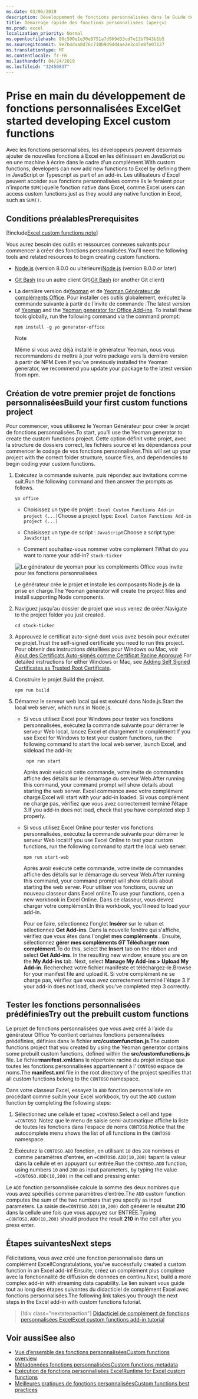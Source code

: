 ```yaml
---
ms.date: 03/06/2019
description: Développement de fonctions personnalisées dans le Guide de démarrage rapide d'Excel.
title: Démarrage rapide des fonctions personnalisées (aperçu)
ms.prod: excel
localization_priority: Normal
ms.openlocfilehash: 80c500e1e30e8751a7d969d33cd7e13b7943b1b5
ms.sourcegitcommit: 9e7b4daa8d76c710b9d9dd4ae2e3c45e8fe07127
ms.translationtype: MT
ms.contentlocale: fr-FR
ms.lasthandoff: 04/24/2019
ms.locfileid: "32450837"
---
```

# <a name="get-started-developing-excel-custom-functions"></a><span data-ttu-id="4552e-103">Prise en main du développement de fonctions personnalisées Excel</span><span class="sxs-lookup"><span data-stu-id="4552e-103">Get started developing Excel custom functions</span></span>

<span data-ttu-id="4552e-104">Avec les fonctions personnalisées, les développeurs peuvent désormais ajouter de nouvelles fonctions à Excel en les définissant en JavaScript ou en une machine à écrire dans le cadre d'un complément.</span><span class="sxs-lookup"><span data-stu-id="4552e-104">With custom functions, developers can now add new functions to Excel by defining them in JavaScript or Typescript as part of an add-in.</span></span> <span data-ttu-id="4552e-105">Les utilisateurs d'Excel peuvent accéder aux fonctions personnalisées comme ils le feraient pour n'importe `SUM()`quelle fonction native dans Excel, comme.</span><span class="sxs-lookup"><span data-stu-id="4552e-105">Excel users can access custom functions just as they would any native function in Excel, such as `SUM()`.</span></span>

## <a name="prerequisites"></a><span data-ttu-id="4552e-106">Conditions préalables</span><span class="sxs-lookup"><span data-stu-id="4552e-106">Prerequisites</span></span>

[!include[Excel custom functions note](../includes/excel-custom-functions-note.md)]

<span data-ttu-id="4552e-107">Vous aurez besoin des outils et ressources connexes suivants pour commencer à créer des fonctions personnalisées.</span><span class="sxs-lookup"><span data-stu-id="4552e-107">You'll need the following tools and related resources to begin creating custom functions.</span></span>

- <span data-ttu-id="4552e-108">[Node.js](https://nodejs.org/en/) (version 8.0.0 ou ultérieure)</span><span class="sxs-lookup"><span data-stu-id="4552e-108">[Node.js](https://nodejs.org/en/) (version 8.0.0 or later)</span></span>

- <span data-ttu-id="4552e-109">[Git Bash](https://git-scm.com/downloads) (ou un autre client Git)</span><span class="sxs-lookup"><span data-stu-id="4552e-109">[Git Bash](https://git-scm.com/downloads) (or another Git client)</span></span>

- <span data-ttu-id="4552e-110">La dernière version de[Yeoman](https://yeoman.io/) et de [Yeoman Générateur de compléments Office](https://www.npmjs.com/package/generator-office). Pour installer ces outils globalement, exécutez la commande suivante à partir de l’invite de commande :</span><span class="sxs-lookup"><span data-stu-id="4552e-110">The latest version of [Yeoman](https://yeoman.io/) and the [Yeoman generator for Office Add-ins](https://www.npmjs.com/package/generator-office). To install these tools globally, run the following command via the command prompt:</span></span>

    ```
    npm install -g yo generator-office
    ```

    > [!NOTE]
    > <span data-ttu-id="4552e-111">Même si vous avez déjà installé le générateur Yeoman, nous vous recommandons de mettre à jour votre package vers la dernière version à partir de NPM.</span><span class="sxs-lookup"><span data-stu-id="4552e-111">Even if you've previously installed the Yeoman generator, we recommend you update your package to the latest version from npm.</span></span>

## <a name="build-your-first-custom-functions-project"></a><span data-ttu-id="4552e-112">Création de votre premier projet de fonctions personnalisées</span><span class="sxs-lookup"><span data-stu-id="4552e-112">Build your first custom functions project</span></span>

<span data-ttu-id="4552e-113">Pour commencer, vous utiliserez le Yeoman Générateur pour créer le projet de fonctions personnalisées.</span><span class="sxs-lookup"><span data-stu-id="4552e-113">To start, you'll use the Yeoman generator to create the custom functions project.</span></span> <span data-ttu-id="4552e-114">Cette option définit votre projet, avec la structure de dossiers correct, les fichiers source et les dépendances pour commencer le codage de vos fonctions personnalisées.</span><span class="sxs-lookup"><span data-stu-id="4552e-114">This will set up your project with the correct folder structure, source files, and dependencies to begin coding your custom functions.</span></span>

1. <span data-ttu-id="4552e-115">Exécutez la commande suivante, puis répondez aux invitations comme suit.</span><span class="sxs-lookup"><span data-stu-id="4552e-115">Run the following command and then answer the prompts as follows.</span></span>

    ```
    yo office
    ```

    - <span data-ttu-id="4552e-116">Choisissez un type de projet : `Excel Custom Functions Add-in project (...)`</span><span class="sxs-lookup"><span data-stu-id="4552e-116">Choose a project type: `Excel Custom Functions Add-in project (...)`</span></span>

    - <span data-ttu-id="4552e-117">Choisissez un type de script : `JavaScript`</span><span class="sxs-lookup"><span data-stu-id="4552e-117">Choose a script type: `JavaScript`</span></span>

    - <span data-ttu-id="4552e-118">Comment souhaitez-vous nommer votre complément ?</span><span class="sxs-lookup"><span data-stu-id="4552e-118">What do you want to name your add-in?</span></span> `stock-ticker`

    ![Le générateur de yeoman pour les compléments Office vous invite pour les fonctions personnalisées](../images/12-10-fork-cf-pic.jpg)

    <span data-ttu-id="4552e-120">Le générateur crée le projet et installe les composants Node.js de la prise en charge.</span><span class="sxs-lookup"><span data-stu-id="4552e-120">The Yeoman generator will create the project files and install supporting Node components.</span></span>

2. <span data-ttu-id="4552e-121">Naviguez jusqu'au dossier de projet que vous venez de créer.</span><span class="sxs-lookup"><span data-stu-id="4552e-121">Navigate to the project folder you just created.</span></span>

    ```
    cd stock-ticker
    ```

3. <span data-ttu-id="4552e-122">Approuvez le certificat auto-signé dont vous avez besoin pour exécuter ce projet.</span><span class="sxs-lookup"><span data-stu-id="4552e-122">Trust the self-signed certificate you need to run this project.</span></span> <span data-ttu-id="4552e-123">Pour obtenir des instructions détaillées pour Windows ou Mac, voir [Ajout des Certificats Auto-signés comme Certificat Racine Approuvé](https://github.com/OfficeDev/generator-office/blob/master/src/docs/ssl.md).</span><span class="sxs-lookup"><span data-stu-id="4552e-123">For detailed instructions for either Windows or Mac, see [Adding Self Signed Certificates as Trusted Root Certificate](https://github.com/OfficeDev/generator-office/blob/master/src/docs/ssl.md).</span></span>  

4. <span data-ttu-id="4552e-124">Construire le projet.</span><span class="sxs-lookup"><span data-stu-id="4552e-124">Build the project.</span></span>

    ```
    npm run build
    ```

5. <span data-ttu-id="4552e-125">Démarrez le serveur web local qui est exécuté dans Node.js.</span><span class="sxs-lookup"><span data-stu-id="4552e-125">Start the local web server, which runs in Node.js.</span></span>

    - <span data-ttu-id="4552e-126">Si vous utilisez Excel pour Windows pour tester vos fonctions personnalisées, exécutez la commande suivante pour démarrer le serveur Web local, lancez Excel et chargement le complément:</span><span class="sxs-lookup"><span data-stu-id="4552e-126">If you use Excel for Windows to test your custom functions, run the following command to start the local web server, launch Excel, and sideload the add-in:</span></span>

        ```
         npm run start
        ```
        <span data-ttu-id="4552e-127">Après avoir exécuté cette commande, votre invite de commandes affiche des détails sur le démarrage du serveur Web.</span><span class="sxs-lookup"><span data-stu-id="4552e-127">After running this command, your command prompt will show details about starting the web server.</span></span> <span data-ttu-id="4552e-128">Excel commence avec votre complément chargé.</span><span class="sxs-lookup"><span data-stu-id="4552e-128">Excel will start with your add-in loaded.</span></span> <span data-ttu-id="4552e-129">Si vous complément ne charge pas, vérifiez que vous avez correctement terminé l’étape 3.</span><span class="sxs-lookup"><span data-stu-id="4552e-129">If you add-in does not load, check that you have completed step 3 properly.</span></span>

    - <span data-ttu-id="4552e-130">Si vous utilisez Excel Online pour tester vos fonctions personnalisées, exécutez la commande suivante pour démarrer le serveur Web local:</span><span class="sxs-lookup"><span data-stu-id="4552e-130">If you use Excel Online to test your custom functions, run the following command to start the local web server:</span></span>

        ```
        npm run start-web
        ```

         <span data-ttu-id="4552e-131">Après avoir exécuté cette commande, votre invite de commandes affiche des détails sur le démarrage du serveur Web.</span><span class="sxs-lookup"><span data-stu-id="4552e-131">After running this command, your command prompt will show details about starting the web server.</span></span> <span data-ttu-id="4552e-132">Pour utiliser vos fonctions, ouvrez un nouveau classeur dans Excel online.</span><span class="sxs-lookup"><span data-stu-id="4552e-132">To use your functions, open a new workbook in Excel Online.</span></span> <span data-ttu-id="4552e-133">Dans ce classeur, vous devrez charger votre complément.</span><span class="sxs-lookup"><span data-stu-id="4552e-133">In this workbook, you'll need to load your add-in.</span></span> 

        <span data-ttu-id="4552e-134">Pour ce faire, sélectionnez l'onglet **Insérer** sur le ruban et sélectionnez **Get Add-ins**. Dans la nouvelle fenêtre qui s'affiche, vérifiez que vous êtes dans l'onglet **mes compléments** . Ensuite, sélectionnez **gérer mes compléments _GT_ Télécharger mon complément**.</span><span class="sxs-lookup"><span data-stu-id="4552e-134">To do this, select the **Insert** tab on the ribbon and select **Get Add-ins**. In the resulting new window, ensure you are on the **My Add-ins** tab. Next, select **Manage My Add-ins > Upload My Add-in**.</span></span> <span data-ttu-id="4552e-135">Recherchez votre fichier manifeste et téléchargez-le.</span><span class="sxs-lookup"><span data-stu-id="4552e-135">Browse for your manifest file and upload it.</span></span> <span data-ttu-id="4552e-136">Si votre complément ne se charge pas, vérifiez que vous avez correctement terminé l'étape 3.</span><span class="sxs-lookup"><span data-stu-id="4552e-136">If your add-in does not load, check you've completed step 3 correctly.</span></span>

## <a name="try-out-the-prebuilt-custom-functions"></a><span data-ttu-id="4552e-137">Tester les fonctions personnalisées prédéfinies</span><span class="sxs-lookup"><span data-stu-id="4552e-137">Try out the prebuilt custom functions</span></span>

<span data-ttu-id="4552e-138">Le projet de fonctions personnalisées que vous avez créé à l’aide du générateur Office Yo contient certaines fonctions personnalisées prédéfinies, définies dans le fichier **src/customfunction.js**.</span><span class="sxs-lookup"><span data-stu-id="4552e-138">The custom functions project that you created by using the Yeoman generator contains some prebuilt custom functions, defined within the **src/customfunctions.js** file.</span></span> <span data-ttu-id="4552e-139">Le fichier**manifest.xml**dans le répertoire racine du projet indique que toutes les fonctions personnalisées appartiennent à l’ `CONTOSO` espace de noms.</span><span class="sxs-lookup"><span data-stu-id="4552e-139">The **manifest.xml** file in the root directory of the project specifies that all custom functions belong to the `CONTOSO` namespace.</span></span>

<span data-ttu-id="4552e-140">Dans votre classeur Excel, essayez la `ADD` fonction personnalisée en procédant comme suit:</span><span class="sxs-lookup"><span data-stu-id="4552e-140">In your Excel workbook, try out the `ADD` custom function by completing the following steps:</span></span>

1. <span data-ttu-id="4552e-141">Sélectionnez une cellule et tapez `=CONTOSO`.</span><span class="sxs-lookup"><span data-stu-id="4552e-141">Select a cell and type `=CONTOSO`.</span></span> <span data-ttu-id="4552e-142">Notez que le menu de saisie semi-automatique affiche la liste de toutes les fonctions dans l’espace de noms `CONTOSO`.</span><span class="sxs-lookup"><span data-stu-id="4552e-142">Notice that the autocomplete menu shows the list of all functions in the `CONTOSO` namespace.</span></span>

2. <span data-ttu-id="4552e-143">Exécutez la `CONTOSO.ADD` fonction, en utilisant `10` des `200` nombres et comme paramètres d'entrée, en `=CONTOSO.ADD(10,200)` tapant la valeur dans la cellule et en appuyant sur entrée.</span><span class="sxs-lookup"><span data-stu-id="4552e-143">Run the `CONTOSO.ADD` function, using numbers `10` and `200` as input parameters, by typing the value `=CONTOSO.ADD(10,200)` in the cell and pressing enter.</span></span>

<span data-ttu-id="4552e-144">Le `ADD` fonction personnalisée calcule la somme des deux nombres que vous avez spécifiés comme paramètres d’entrée.</span><span class="sxs-lookup"><span data-stu-id="4552e-144">The `ADD` custom function computes the sum of the two numbers that you specify as input parameters.</span></span> <span data-ttu-id="4552e-145">La saisie de`=CONTOSO.ADD(10,200)` doit générer le résultat **210** dans la cellule une fois que vous appuyez sur ENTRÉE.</span><span class="sxs-lookup"><span data-stu-id="4552e-145">Typing `=CONTOSO.ADD(10,200)` should produce the result **210** in the cell after you press enter.</span></span>

## <a name="next-steps"></a><span data-ttu-id="4552e-146">Étapes suivantes</span><span class="sxs-lookup"><span data-stu-id="4552e-146">Next steps</span></span>

<span data-ttu-id="4552e-147">Félicitations, vous avez créé une fonction personnalisée dans un complément Excel!</span><span class="sxs-lookup"><span data-stu-id="4552e-147">Congratulations, you've successfully created a custom function in an Excel add-in!</span></span> <span data-ttu-id="4552e-148">Ensuite, créez un complément plus complexe avec la fonctionnalité de diffusion de données en continu.</span><span class="sxs-lookup"><span data-stu-id="4552e-148">Next, build a more complex add-in with streaming data capability.</span></span> <span data-ttu-id="4552e-149">Le lien suivant vous guide tout au long des étapes suivantes du didacticiel de complément Excel avec fonctions personnalisées.</span><span class="sxs-lookup"><span data-stu-id="4552e-149">The following link takes you through the next steps in the Excel add-in with custom functions tutorial.</span></span>

> [!div class="nextstepaction"]
> [<span data-ttu-id="4552e-150">Didacticiel de complément de fonctions personnalisées Excel</span><span class="sxs-lookup"><span data-stu-id="4552e-150">Excel custom functions add-in tutorial</span></span>](../tutorials/excel-tutorial-create-custom-functions.md#create-a-custom-function-that-requests-data-from-the-web
)

## <a name="see-also"></a><span data-ttu-id="4552e-151">Voir aussi</span><span class="sxs-lookup"><span data-stu-id="4552e-151">See also</span></span>

* [<span data-ttu-id="4552e-152">Vue d’ensemble des fonctions personnalisées</span><span class="sxs-lookup"><span data-stu-id="4552e-152">Custom functions overview</span></span>](../excel/custom-functions-overview.md)
* [<span data-ttu-id="4552e-153">Métadonnées fonctions personnalisées</span><span class="sxs-lookup"><span data-stu-id="4552e-153">Custom functions metadata</span></span>](../excel/custom-functions-json.md)
* [<span data-ttu-id="4552e-154">Exécution de fonctions personnalisées Excel</span><span class="sxs-lookup"><span data-stu-id="4552e-154">Runtime for Excel custom functions</span></span>](../excel/custom-functions-runtime.md)
* [<span data-ttu-id="4552e-155">Meilleures pratiques de fonctions personnalisées</span><span class="sxs-lookup"><span data-stu-id="4552e-155">Custom functions best practices</span></span>](../excel/custom-functions-best-practices.md)
